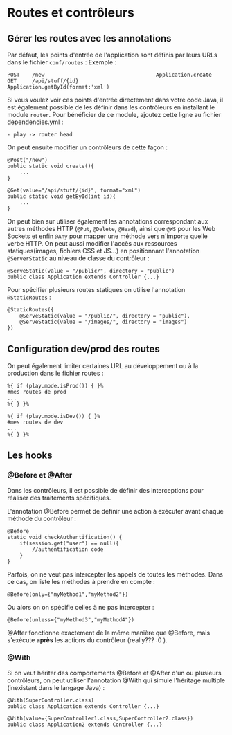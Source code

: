 # Routes et contrôleurs

## Gérer les routes avec les annotations

Par défaut, les points d'entrée de l'application sont définis par leurs URLs dans le fichier `conf/routes` :
Exemple :

	POST    /new                                    Application.create
	GET	    /api/stuff/{id}                  		Application.getById(format:'xml')

Si vous voulez voir ces points d'entrée directement dans votre code Java, il est également possible de les définir dans les contrôleurs en installant le module `router`.
Pour bénéficier de ce module, ajoutez cette ligne au fichier dependencies.yml :

	- play -> router head

On peut ensuite modifier un contrôleurs de cette façon :

	@Post("/new")
	public static void create(){
		...
	}

	@Get(value="/api/stuff/{id}", format="xml")
	public static void getById(int id){
	 	...
	}
	
On peut bien sur utiliser également les annotations correspondant aux autres méthodes HTTP (`@Put`, `@Delete`, `@Head`), ainsi que `@WS` pour les Web Sockets et enfin `@Any` pour mapper une méthode vers n'importe quelle verbe HTTP.
On peut aussi modifier l'accès aux ressources statiques(images, fichiers CSS et JS...) en positionnant l'annotation `@ServerStatic` au niveau de classe du contrôleur :

	@ServeStatic(value = "/public/", directory = "public")
	public class Application extends Controller {...}

Pour spécifier plusieurs routes statiques on utilise l'annotation `@StaticRoutes` :
	
	@StaticRoutes({
		@ServeStatic(value = "/public/", directory = "public"),
		@ServeStatic(value = "/images/", directory = "images")
	})

## Configuration dev/prod des routes

On peut également limiter certaines URL au développement ou à la production dans le fichier routes :

	%{ if (play.mode.isProd()) { }%
	#mes routes de prod
	...
	%{ } }%

	%{ if (play.mode.isDev()) { }%
	#mes routes de dev
	...
	%{ } }%

## Les hooks

### @Before et @After

Dans les contrôleurs, il est possible de définir des interceptions pour réaliser des traitements spécifiques.

L'annotation @Before permet de définir une action à exécuter avant chaque méthode du contrôleur :
	
	@Before
	static void checkAuthentification() {
		if(session.get("user") == null){
			//authentification code
		}
	}
	
Parfois, on ne veut pas intercepter les appels de toutes les méthodes. Dans ce cas, on liste les méthodes à prendre en compte : 

	@Before(only={"myMethod1","myMethod2"})

Ou alors on on spécifie celles à ne pas intercepter : 

	@Before(unless={"myMethod3","myMethod4"})
	
@After fonctionne exactement de la même manière que @Before, mais s'exécute **après** les actions du contrôleur (really??? :0 ).

### @With

Si on veut hériter des comportements @Before et @After d'un ou plusieurs contrôleurs, on peut utiliser l'annotation @With qui simule l'héritage multiple (inexistant dans le langage Java) :

	@With(SuperController.class)
	public class Application extends Controller {...}
	
	@With(value={SuperController1.class,SuperController2.class})
	public class Application2 extends Controller {...}


